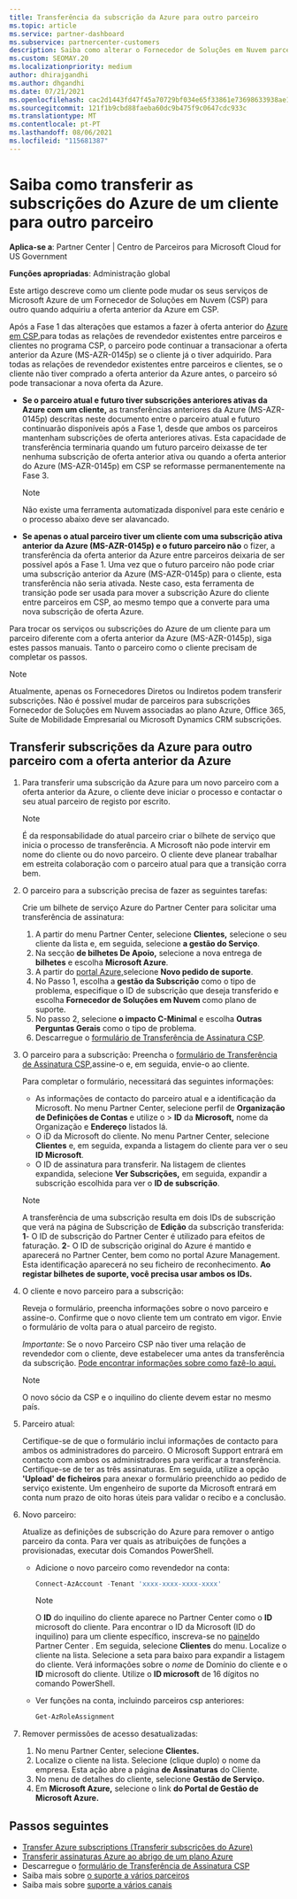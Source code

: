 ```yaml
---
title: Transferência da subscrição da Azure para outro parceiro
ms.topic: article
ms.service: partner-dashboard
ms.subservice: partnercenter-customers
description: Saiba como alterar o Fornecedor de Soluções em Nuvem parceiro de programa associado às subscrições Azure de um cliente.
ms.custom: SEOMAY.20
ms.localizationpriority: medium
author: dhirajgandhi
ms.author: dhgandhi
ms.date: 07/21/2021
ms.openlocfilehash: cac2d1443fd47f45a70729bf034e65f33861e73698633938ae196e274f4a382b
ms.sourcegitcommit: 121f1b9cbd88faeba60dc9b475f9c0647cdc933c
ms.translationtype: MT
ms.contentlocale: pt-PT
ms.lasthandoff: 08/06/2021
ms.locfileid: "115681387"
---
```

# <a name="learn-how-to-transfer-a-customers-azure-subscriptions-to-another-partner"></a>Saiba como transferir as subscrições do Azure de um cliente para outro parceiro

**Aplica-se a**: Partner Center | Centro de Parceiros para Microsoft Cloud for US Government

**Funções apropriadas**: Administração global

Este artigo descreve como um cliente pode mudar os seus serviços de Microsoft Azure de um Fornecedor de Soluções em Nuvem (CSP) para outro quando adquiriu a oferta anterior da Azure em CSP.

Após a Fase 1 das alterações que estamos a fazer à oferta anterior do [Azure em CSP,](https://go.microsoft.com/fwlink/p/?linkid=2164140)para todas as relações de revendedor existentes entre parceiros e clientes no programa CSP, o parceiro pode continuar a transacionar a oferta anterior da Azure (MS-AZR-0145p) se o cliente já o tiver adquirido. Para todas as relações de revendedor existentes entre parceiros e clientes, se o cliente não tiver comprado a oferta anterior da Azure antes, o parceiro só pode transacionar a nova oferta da Azure.

- **Se o parceiro atual e futuro tiver subscrições anteriores ativas da Azure com um cliente,** as transferências anteriores da Azure (MS-AZR-0145p) descritas neste documento entre o parceiro atual e futuro continuarão disponíveis após a Fase 1, desde que ambos os parceiros mantenham subscrições de oferta anteriores ativas. Esta capacidade de transferência terminaria quando um futuro parceiro deixasse de ter nenhuma subscrição de oferta anterior ativa ou quando a oferta anterior do Azure (MS-AZR-0145p) em CSP se reformasse permanentemente na Fase 3.

   > [!NOTE]
   > Não existe uma ferramenta automatizada disponível para este cenário e o processo abaixo deve ser alavancado.

- **Se apenas o atual parceiro tiver um cliente com uma subscrição ativa anterior da Azure (MS-AZR-0145p) e o futuro parceiro não** o fizer, a transferência da oferta anterior da Azure entre parceiros deixaria de ser possível após a Fase 1. Uma vez que o futuro parceiro não pode criar uma subscrição anterior da Azure (MS-AZR-0145p) para o cliente, esta transferência não seria ativada. Neste caso, esta ferramenta de transição pode ser usada para mover a subscrição Azure do cliente entre parceiros em CSP, ao mesmo tempo que a converte para uma nova subscrição de oferta Azure.

Para trocar os serviços ou subscrições do Azure de um cliente para um parceiro diferente com a oferta anterior da Azure (MS-AZR-0145p), siga estes passos manuais. Tanto o parceiro como o cliente precisam de completar os passos.

> [!NOTE]  
> Atualmente, apenas os Fornecedores Diretos ou Indiretos podem transferir subscrições.
> Não é possível mudar de parceiros para subscrições Fornecedor de Soluções em Nuvem associadas ao plano Azure, Office 365, Suíte de Mobilidade Empresarial ou Microsoft Dynamics CRM subscrições.

## <a name="transfer-azure-subscriptions-to-another-partner-with-the-previous-azure-offer"></a>Transferir subscrições da Azure para outro parceiro com a oferta anterior da Azure

1. Para transferir uma subscrição da Azure para um novo parceiro com a oferta anterior da Azure, o cliente deve iniciar o processo e contactar o seu atual parceiro de registo por escrito.

   > [!NOTE]
   > É da responsabilidade do atual parceiro criar o bilhete de serviço que inicia o processo de transferência. A Microsoft não pode intervir em nome do cliente ou do novo parceiro. O cliente deve planear trabalhar em estreita colaboração com o parceiro atual para que a transição corra bem.

2. O parceiro para a subscrição precisa de fazer as seguintes tarefas:

   Crie um bilhete de serviço Azure do Partner Center para solicitar uma transferência de assinatura:

   1. A partir do menu Partner Center, selecione **Clientes,** selecione o seu cliente da lista e, em seguida, selecione **a gestão do Serviço**.
   2. Na secção **de bilhetes De Apoio,** selecione a nova entrega de **bilhetes** e escolha **Microsoft Azure**.
   3. A partir do [portal Azure,](https://portal.azure.com)selecione **Novo pedido de suporte**.
   4. No Passo 1, escolha a **gestão da Subscrição** como o tipo de problema, especifique o ID de subscrição que deseja transferido e escolha **Fornecedor de Soluções em Nuvem** como plano de suporte.
   5. No passo 2, selecione **o impacto C-Minimal** e escolha **Outras Perguntas Gerais** como o tipo de problema.
   6. Descarregue o [formulário de Transferência de Assinatura CSP](https://query.prod.cms.rt.microsoft.com/cms/api/am/binary/RWwTWC).

3. O parceiro para a subscrição: Preencha o [formulário de Transferência de Assinatura CSP,](https://query.prod.cms.rt.microsoft.com/cms/api/am/binary/RWwTWC)assine-o e, em seguida, envie-o ao cliente. 

   Para completar o formulário, necessitará das seguintes informações:

   - As informações de contacto do parceiro atual e a identificação da Microsoft. No menu Partner Center, selecione perfil de **Organização de Definições de Contas** e utilize o &gt;  **ID** da **Microsoft,** nome da Organização e **Endereço** listados lá.
   - O iD da Microsoft do cliente. No menu Partner Center, selecione **Clientes** e, em seguida, expanda a listagem do cliente para ver o seu **ID Microsoft**.
   - O ID de assinatura para transferir. Na listagem de clientes expandida, selecione **Ver Subscrições,** em seguida, expandir a subscrição escolhida para ver o **ID de subscrição**.

   > [!NOTE]
   > A transferência de uma subscrição resulta em dois IDs de subscrição que verá na página de Subscrição de **Edição** da subscrição transferida: **1**- O ID de subscrição do Partner Center é utilizado para efeitos de faturação. **2**- O ID de subscrição original do Azure é mantido e aparecerá no Partner Center, bem como no portal Azure Management. Esta identificação aparecerá no seu ficheiro de reconhecimento.  **Ao registar bilhetes de suporte, você precisa usar ambos os IDs.**

4. O cliente e novo parceiro para a subscrição:

   Reveja o formulário, preencha informações sobre o novo parceiro e assine-o. Confirme que o novo cliente tem um contrato em vigor. Envie o formulário de volta para o atual parceiro de registo.

   *Importante*: Se o novo Parceiro CSP não tiver uma relação de revendedor com o cliente, deve estabelecer uma antes da transferência da subscrição. [Pode encontrar informações sobre como fazê-lo aqui.](request-a-relationship-with-a-customer.md)

   > [!NOTE]
   > O novo sócio da CSP e o inquilino do cliente devem estar no mesmo país. 

5. Parceiro atual:

   Certifique-se de que o formulário inclui informações de contacto para ambos os administradores do parceiro. O Microsoft Support entrará em contacto com ambos os administradores para verificar a transferência. Certifique-se de ter as três assinaturas. Em seguida, utilize a opção **'Upload' de ficheiros** para anexar o formulário preenchido ao pedido de serviço existente. Um engenheiro de suporte da Microsoft entrará em conta num prazo de oito horas úteis para validar o recibo e a conclusão.

6. Novo parceiro:

   Atualize as definições de subscrição do Azure para remover o antigo parceiro da conta. Para ver quais as atribuições de funções a provisionadas, executar dois Comandos PowerShell.

   - Adicione o novo parceiro como revendedor na conta:

     ```powershell
     Connect-AzAccount -Tenant 'xxxx-xxxx-xxxx-xxxx'
     ```

     > [!NOTE]
     > O **ID** do inquilino do cliente aparece no Partner Center como o **ID** microsoft do cliente. Para encontrar o ID da Microsoft (ID do inquilino) para um cliente específico, inscreva-se no [painel](https://partner.microsoft.com/dashboard)do Partner Center . Em seguida, selecione **Clientes** do menu. Localize o cliente na lista. Selecione a seta para baixo para expandir a listagem do cliente. Verá informações sobre o *nome* de Domínio do cliente e o **ID** microsoft do cliente. Utilize o **ID microsoft** de 16 dígitos no comando PowerShell.

   - Ver funções na conta, incluindo parceiros csp anteriores:

     ```powershell
     Get-AzRoleAssignment
     ```

7. Remover permissões de acesso desatualizadas:

   1. No menu Partner Center, selecione **Clientes.**
   1. Localize o cliente na lista. Selecione (clique duplo) o nome da empresa. Esta ação abre a página **de Assinaturas** do Cliente.
   1. No menu de detalhes do cliente, selecione **Gestão de Serviço.**
   1. Em **Microsoft Azure,** selecione o link **do Portal de Gestão de Microsoft Azure.**

## <a name="next-steps"></a>Passos seguintes

- [Transfer Azure subscriptions (Transferir subscrições do Azure)](/azure/cost-management-billing/manage/transfer-subscriptions-subscribers-csp)
- [Transferir assinaturas Azure ao abrigo de um plano Azure](transfer-azure-subscriptions-under-azure-plan.md)
- Descarregue o [formulário de Transferência de Assinatura CSP](https://query.prod.cms.rt.microsoft.com/cms/api/am/binary/RWwTWC)
- Saiba mais sobre [o suporte a vários parceiros](multipartner.md)
- Saiba mais sobre [suporte a vários canais](multichannel.md)
